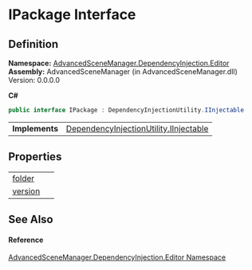 # IPackage Interface




## Definition
**Namespace:** <a href="N_AdvancedSceneManager_DependencyInjection_Editor">AdvancedSceneManager.DependencyInjection.Editor</a>  
**Assembly:** AdvancedSceneManager (in AdvancedSceneManager.dll) Version: 0.0.0.0

**C#**
``` C#
public interface IPackage : DependencyInjectionUtility.IInjectable
```

<table><tr><td><strong>Implements</strong></td><td><a href="T_AdvancedSceneManager_DependencyInjection_DependencyInjectionUtility_IInjectable">DependencyInjectionUtility.IInjectable</a></td></tr>
</table>



## Properties
<table>
<tr>
<td><a href="P_AdvancedSceneManager_DependencyInjection_Editor_IPackage_folder">folder</a></td>
<td> </td></tr>
<tr>
<td><a href="P_AdvancedSceneManager_DependencyInjection_Editor_IPackage_version">version</a></td>
<td> </td></tr>
</table>

## See Also


#### Reference
<a href="N_AdvancedSceneManager_DependencyInjection_Editor">AdvancedSceneManager.DependencyInjection.Editor Namespace</a>  
